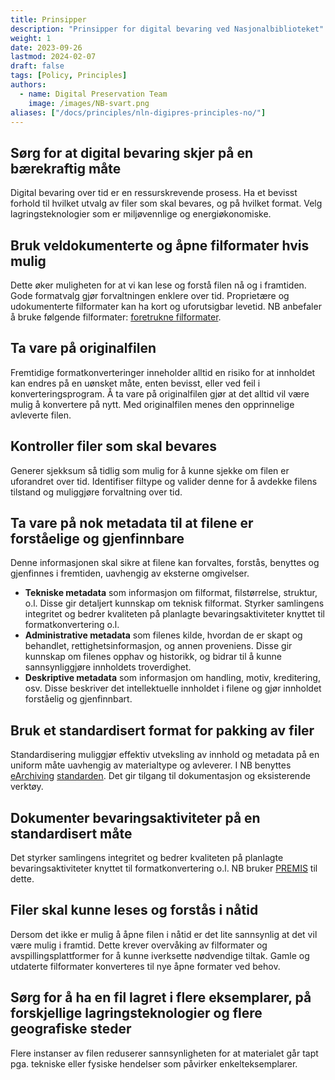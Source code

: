 ```yaml
---
title: Prinsipper
description: "Prinsipper for digital bevaring ved Nasjonalbiblioteket"
weight: 1
date: 2023-09-26
lastmod: 2024-02-07
draft: false
tags: [Policy, Principles]
authors: 
  - name: Digital Preservation Team
    image: /images/NB-svart.png
aliases: ["/docs/principles/nln-digipres-principles-no/"]
---
```


## Sørg for at digital bevaring skjer på en bærekraftig måte

Digital bevaring over tid er en ressurskrevende prosess.
Ha et bevisst forhold til hvilket utvalg av filer som skal bevares, og på hvilket format.
Velg lagringsteknologier som er miljøvennlige og energiøkonomiske.

## Bruk veldokumenterte og åpne filformater hvis mulig

Dette øker muligheten for at vi kan lese og forstå filen nå og i framtiden.
Gode formatvalg gjør forvaltningen enklere over tid.
Proprietære og udokumenterte filformater kan ha kort og uforutsigbar levetid.
NB anbefaler å bruke følgende filformater: [foretrukne filformater](/docs/formats/ "Linken til dokumentet med liste over foretrukne filformater").

## Ta vare på originalfilen

Fremtidige formatkonverteringer inneholder alltid en risiko for at innholdet kan endres på en uønsket måte, enten bevisst, eller ved feil i konverteringsprogram.
Å ta vare på originalfilen gjør at det alltid vil være mulig å konvertere på nytt.
Med originalfilen menes den opprinnelige avleverte filen.

## Kontroller filer som skal bevares

Generer sjekksum så tidlig som mulig for å kunne sjekke om filen er uforandret over tid.
Identifiser filtype og valider denne for å avdekke filens tilstand og muliggjøre forvaltning over tid.

## Ta vare på nok metadata til at filene er forståelige og gjenfinnbare

Denne informasjonen skal sikre at filene kan forvaltes, forstås, benyttes og gjenfinnes i fremtiden, uavhengig av eksterne omgivelser.

- **Tekniske metadata** som informasjon om filformat, filstørrelse, struktur, o.l.
  Disse gir detaljert kunnskap om teknisk filformat.
  Styrker samlingens integritet og bedrer kvaliteten på planlagte bevaringsaktiviteter knyttet til formatkonvertering o.l.
- **Administrative metadata** som filenes kilde, hvordan de er skapt og behandlet, rettighetsinformasjon, og annen proveniens.
  Disse gir kunnskap om filenes opphav og historikk, og bidrar til å kunne sannsynliggjøre innholdets troverdighet.
- **Deskriptive metadata** som informasjon om handling, motiv, kreditering, osv.
  Disse beskriver det intellektuelle innholdet i filene og gjør innholdet forståelig og gjenfinnbart.

## Bruk et standardisert format for pakking av filer

Standardisering muliggjør effektiv utveksling av innhold og metadata på en uniform måte uavhengig av materialtype og avleverer.
I NB benyttes [eArchiving](https://eark.online/ "Offisiell nettsiden for E-ARK") [standarden](https://dilcis.eu/specifications "Spesifikasjoner og rettningslinjer for E-ARK med mer").
Det gir tilgang til dokumentasjon og eksisterende verktøy.

## Dokumenter bevaringsaktiviteter på en standardisert måte

Det styrker samlingens integritet og bedrer kvaliteten på planlagte bevaringsaktiviteter knyttet til formatkonvertering o.l.
NB bruker [PREMIS](https://www.loc.gov/standards/premis/ "Offisiell nettside for PREMIS") til dette.

## Filer skal kunne leses og forstås i nåtid

Dersom det ikke er mulig å åpne filen i nåtid er det lite sannsynlig at det vil være mulig i framtid.
Dette krever overvåking av filformater og avspillingsplattformer for å kunne iverksette nødvendige tiltak.
Gamle og utdaterte filformater konverteres til nye åpne formater ved behov.

## Sørg for å ha en fil lagret i flere eksemplarer, på forskjellige lagringsteknologier og flere geografiske steder

Flere instanser av filen reduserer sannsynligheten for at materialet går tapt pga. tekniske eller fysiske hendelser som påvirker enkelteksemplarer.